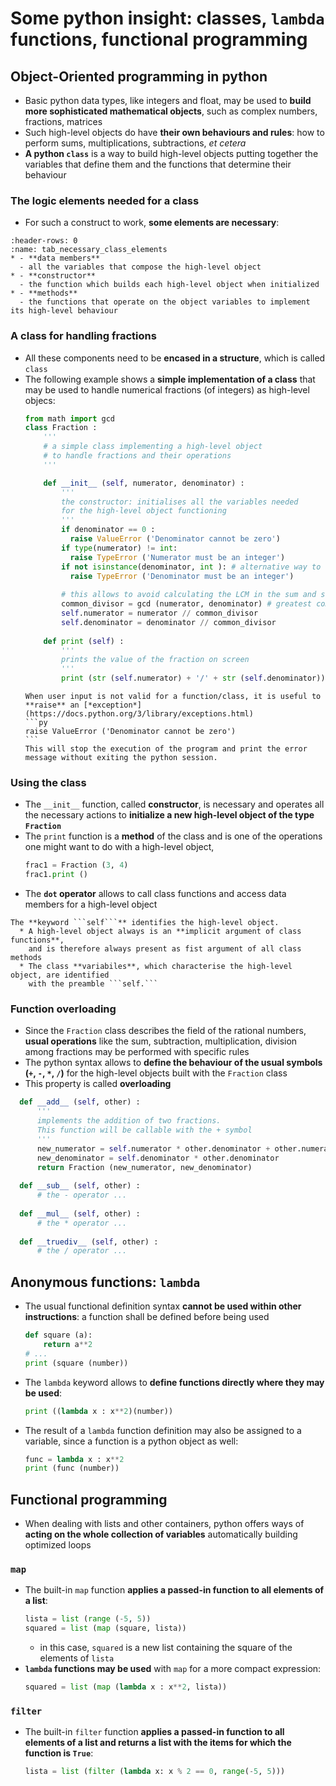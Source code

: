 # Some python insight: classes, `lambda` functions, functional programming

## Object-Oriented programming in python

  * Basic python data types, like integers and float,
    may be used to **build more sophisticated mathematical objects**,
    such as complex numbers, fractions, matrices
  * Such high-level objects do have **their own behaviours and rules**:
    how to perform sums, multiplications, subtractions, *et cetera*
  * **A python ```class```** is a way to build high-level objects
    putting together the variables that define them
    and the functions that determine their behaviour

### The logic elements needed for a class

  * For such a construct to work, **some elements are necessary**: 
  ```{list-table} Necessary elements for a class
  :header-rows: 0
  :name: tab_necessary_class_elements
  * - **data members**
    - all the variables that compose the high-level object
  * - **constructor**
    - the function which builds each high-level object when initialized
  * - **methods**
    - the functions that operate on the object variables to implement its high-level behaviour
  ``` 
  <!-- | | |
  | ------------ | --------- |
  | **data members** | all the variables that compose the high-level object |
  | **constructor**  | the function which builds each high-level object when initialized |
  | **methods**      | the functions that operate on the object variables to implement its high-level behaviour | -->

### A class for handling fractions

  * All these components need to be **encased in a structure**,
    which is called ```class```
  * The following example shows a **simple implementation of a class**
    that may be used to handle numerical fractions (of integers) as high-level objecs:
    ```py
    from math import gcd
    class Fraction :
        '''
        # a simple class implementing a high-level object
        # to handle fractions and their operations
        '''

        def __init__ (self, numerator, denominator) :
            '''
            the constructor: initialises all the variables needed
            for the high-level object functioning
            '''
            if denominator == 0 :
              raise ValueError ('Denominator cannot be zero')
            if type(numerator) != int:
              raise TypeError ('Numerator must be an integer')
            if not isinstance(denominator, int ): # alternative way to check the type
              raise TypeError ('Denominator must be an integer')
            
            # this allows to avoid calculating the LCM in the sum and subtraction
            common_divisor = gcd (numerator, denominator) # greatest common divisor 
            self.numerator = numerator // common_divisor
            self.denominator = denominator // common_divisor
            
        def print (self) :
            '''
            prints the value of the fraction on screen
            '''
            print (str (self.numerator) + '/' + str (self.denominator))
    ```
    `````{tip}
    When user input is not valid for a function/class, it is useful to **raise** an [*exception*](https://docs.python.org/3/library/exceptions.html)
    ```py
    raise ValueError ('Denominator cannot be zero')
    ```
    This will stop the execution of the program and print the error message without exiting the python session.
    `````

### Using the class

  * The ```__init__``` function, called **constructor**, is necessary and operates all the necessary actions
    to **initialize a new high-level object of the type ```Fraction```**
  * The ```print``` function is a **method** of the class
    and is one of the operations one might want to do with a high-level object,
    ```py
    frac1 = Fraction (3, 4)
    frac1.print ()
    ```
  * The **```dot``` operator** allows to call class functions and access data members 
    for a high-level object
```{note}
The **keyword ```self```** identifies the high-level object.
  * A high-level object always is an **implicit argument of class functions**,
    and is therefore always present as fist argument of all class methods
  * The class **variabiles**, which characterise the high-level object, are identified
    with the preamble ```self.```
```

### Function overloading

  * Since the ```Fraction``` class describes the field of the rational numbers,
    **usual operations** like the sum, subtraction, multiplication, division 
    among fractions may be performed with specific rules
  * The python syntax allows to **define the behaviour of the usual symbols (`+`, `-`, `*`, `/`)**
    for the high-level objects built with the ```Fraction``` class
  * This property is called **overloading**
  ```py
    def __add__ (self, other) :
        '''
        implements the addition of two fractions.
        This function will be callable with the + symbol
        '''
        new_numerator = self.numerator * other.denominator + other.numerator * self.denominator
        new_denominator = self.denominator * other.denominator
        return Fraction (new_numerator, new_denominator)
    
    def __sub__ (self, other) : 
        # the - operator ...
    
    def __mul__ (self, other) :
        # the * operator ...
    
    def __truediv__ (self, other) :
        # the / operator ...
  ```

## Anonymous functions: `lambda`

  * The usual functional definition syntax **cannot be used within other instructions**:
    a function shall be defined before being used
    ```py
    def square (a):
        return a**2
    # ...
    print (square (number))
    ```
  * The `lambda` keyword allows to **define functions directly where they may be used**:   
    ```py
    print ((lambda x : x**2)(number))
    ``` 
  * The result of a `lambda` function definition may also be assigned to a variable, 
    since a function is a python object as well:
    ```py
    func = lambda x : x**2
    print (func (number))
    ``` 

## Functional programming

  * When dealing with lists and other containers,
    python offers ways of **acting on the whole collection of variables**
    automatically building optimized loops

### `map`

  * The built-in `map` function **applies a passed-in function to all elements of a list**:
    ```py
    lista = list (range (-5, 5))
    squared = list (map (square, lista))
    ```
    * in this case, `squared` is a new list containing the square of the elements of `lista`
  * **`lambda` functions may be used** with `map` for a more compact expression:
    ```py
    squared = list (map (lambda x : x**2, lista))
    ```

### `filter`

  * The built-in `filter` function **applies a passed-in function to all elements of a list and returns a list with the items for which the function is `True`**:
    ```py
    lista = list (filter (lambda x: x % 2 == 0, range(-5, 5)))
    ```


